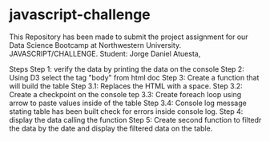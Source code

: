 # javascript-challenge
This Repository has been made to submit the project assignment for our Data Science Bootcamp at Northwestern University. JAVASCRIPT/CHALLENGE. Student: Jorge Daniel Atuesta,


Steps
Step 1: verify the data by printing the data on the console 
Step 2: Using D3 select the tag "body" from html doc
Step 3: Create a function that will build the table 
Step 3.1: Replaces the HTML with a space. 
Step 3.2: Create a checkpoint on the console
tep 3.3: Create foreach loop using arrow to paste values inside of the table 
Step 3.4: Console log message stating table has been built check for errors inside console log.
Step 4: display the data calling the function
Step 5: Create second function to filtedr the data by the date and display the filtered data on the table.
